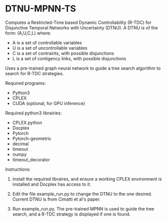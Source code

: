# DTNU-MPNN-TS

Computes a Restricted-Time based Dynamic Controllability (R-TDC) for Disjunctive Temporal Networks with Uncertainty (DTNU).
A DTNU is of the form: (A,U,C,L) where:
- A is a set of controllable variables
- U is a set of uncontrollable variables
- C is a set of contraints, with possible disjunctions
- L is a set of contigency links, with possible disjunctions

Uses a pre-trained graph neural network to guide a tree search algorithm to search for R-TDC strategies.


Required programs:
- Python3
- CPLEX
- CUDA (optional, for GPU inference)

Required python3 librairies:
- CPLEX python
- Docplex
- Pytorch
- Pytorch-geometric
- decimal
- timeout
- numpy
- timeout_decorator

Instructions:

1) Install the required libraires, and ensure a working CPLEX environment is installed and Docplex has access to it.

2) Edit the file example_run.py to change the DTNU to the one desired. Current DTNU is from Cimatti et al's paper.

3) Run example_run.py. The pre-trained MPNN is used to guide the tree search, and a R-TDC strategy is displayed if one is found.
